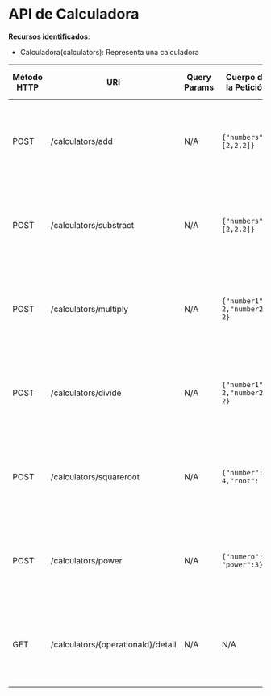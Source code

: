 # API de Calculadora



**Recursos identificados**:

- Calculadora(calculators): Representa una calculadora


| Método HTTP | URI                             | Query Params  | Cuerpo de la Petición                    | Cuerpo de la Respuesta                                               | Códigos de Respuesta                                    |
|-------------|---------------------------------|---------------|------------------------------------------|-----------------------------------------------------------------------|---------------------------------------------------------|
| POST        | /calculators/add                | N/A           | `{"numbers":[2,2,2]}`                    | `{"operationId": "1","total": 6}`                                    | 201 Created<br/>400 Bad Request<br/>500 Internal Server Error |
| POST        | /calculators/substract         | N/A           | `{"numbers":[2,2,2]}`                    | `{"operationId": 1,"total": -2}`                                     | 201 Created<br/>400 Bad Request<br/>500 Internal Server Error |
| POST        | /calculators/multiply          | N/A           | `{"number1": 2,"number2": 2}`            | `{"operationId": 1,"total": 4}`                                      | 201 Created<br/>400 Bad Request<br/>500 Internal Server Error |
| POST        | /calculators/divide            | N/A           | `{"number1": 2,"number2": 2}`            | `{"operationId": 1,"total": 1}`                                      | 201 Created<br/>400 Bad Request<br/>500 Internal Server Error |
| POST        | /calculators/squareroot        | N/A           | `{"number": 4,"root": 2}`                | `{"operationId": 1,"total": 2}`                                      | 201 Created<br/>400 Bad Request<br/>500 Internal Server Error |
| POST        | /calculators/power             | N/A           | `{"numero":2, "power":3}`                | `{"operationId": 1, "total": 8}`                                      | 201 Created<br/>400 Bad Request<br/>500 Internal Server Error |
| GET         | /calculators/{operationaId}/detail | N/A        | N/A                                      | `{"operationId": 1,"operationtype": "add","body": {"numbers":[2,2,2]} ,"total": 8}` | 201 Created<br/>400 Bad Request<br/>500 Internal Server Error |
